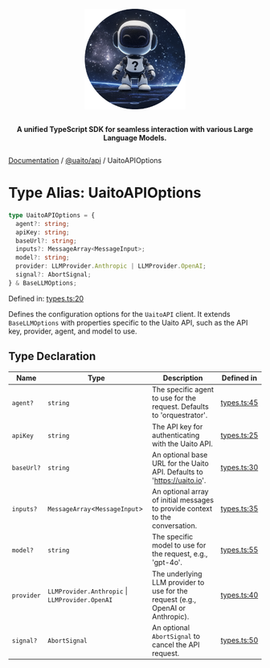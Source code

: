 <div style="display:flex; flex-direction:column; align-items:center;">
<p align="center">
  <img src="../UAITO.png" alt="UAITO Logo" width="200"/>
</p>

<p align="center">
  <strong>A unified TypeScript SDK for seamless interaction with various Large Language Models.</strong>
</p>
</div>

[Documentation](README.md) / [@uaito/api](@uaito.api.md) / UaitoAPIOptions

# Type Alias: UaitoAPIOptions

```ts
type UaitoAPIOptions = {
  agent?: string;
  apiKey: string;
  baseUrl?: string;
  inputs?: MessageArray<MessageInput>;
  model?: string;
  provider: LLMProvider.Anthropic | LLMProvider.OpenAI;
  signal?: AbortSignal;
} & BaseLLMOptions;
```

Defined in: [types.ts:20](https://github.com/elribonazo/uaito/blob/04309312147c13e296b527f56b609459b13e7903/packages/api/src/types.ts#L20)

Defines the configuration options for the `UaitoAPI` client.
It extends `BaseLLMOptions` with properties specific to the Uaito API,
such as the API key, provider, agent, and model to use.

## Type Declaration

| Name | Type | Description | Defined in |
| ------ | ------ | ------ | ------ |
| `agent?` | `string` | The specific agent to use for the request. Defaults to 'orquestrator'. | [types.ts:45](https://github.com/elribonazo/uaito/blob/04309312147c13e296b527f56b609459b13e7903/packages/api/src/types.ts#L45) |
| `apiKey` | `string` | The API key for authenticating with the Uaito API. | [types.ts:25](https://github.com/elribonazo/uaito/blob/04309312147c13e296b527f56b609459b13e7903/packages/api/src/types.ts#L25) |
| `baseUrl?` | `string` | An optional base URL for the Uaito API. Defaults to 'https://uaito.io'. | [types.ts:30](https://github.com/elribonazo/uaito/blob/04309312147c13e296b527f56b609459b13e7903/packages/api/src/types.ts#L30) |
| `inputs?` | `MessageArray`\<`MessageInput`\> | An optional array of initial messages to provide context to the conversation. | [types.ts:35](https://github.com/elribonazo/uaito/blob/04309312147c13e296b527f56b609459b13e7903/packages/api/src/types.ts#L35) |
| `model?` | `string` | The specific model to use for the request, e.g., 'gpt-4o'. | [types.ts:55](https://github.com/elribonazo/uaito/blob/04309312147c13e296b527f56b609459b13e7903/packages/api/src/types.ts#L55) |
| `provider` | `LLMProvider.Anthropic` \| `LLMProvider.OpenAI` | The underlying LLM provider to use for the request (e.g., OpenAI or Anthropic). | [types.ts:40](https://github.com/elribonazo/uaito/blob/04309312147c13e296b527f56b609459b13e7903/packages/api/src/types.ts#L40) |
| `signal?` | `AbortSignal` | An optional `AbortSignal` to cancel the API request. | [types.ts:50](https://github.com/elribonazo/uaito/blob/04309312147c13e296b527f56b609459b13e7903/packages/api/src/types.ts#L50) |
